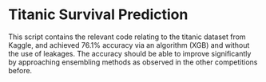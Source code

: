 # Titanic Survival Prediction
This script contains the relevant code relating to the titanic dataset from Kaggle, and achieved 76.1% accuracy via an algorithm (XGB) and without the use of leakages.
The accuracy should be able to improve significantly by approaching ensembling methods as observed in the other competitions before.
